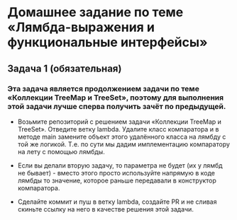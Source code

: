 # Домашнее задание по теме «Лямбда-выражения и функциональные интерфейсы»

## Задача 1 (обязательная)

### Эта задача является продолжением задачи по теме «Коллекции TreeMap и TreeSet», поэтому для выполнения этой задачи лучше сперва получить зачёт по предыдущей.

* Возьмите репозиторий с решением задачи «Коллекции TreeMap и TreeSet». Отведите ветку lambda. Удалите класс компаратора и в методе main замените объект этого удалённого класса на лямбду с той же логикой. Т.е. по сути мы дадим имплементацию компаратору на лету с помощью лямбды.

* Если вы делали вторую задачу, то параметра не будет (их у лямбд не бывает) - вместо этого просто используйте напрямую в коде лямбды то значение, которое раньше передавали в конструктор компаратора.

* Сделайте коммит и пуш в ветку lambda, создайте PR и не сливая скиньте ссылку на него в качестве решения этой задачи.